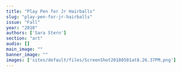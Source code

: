 ```yaml
---
title: "Play Pen for Jr Hairballs"
slug: "play-pen-for-jr-hairballs"
issue: "Fall"
year: "2010"
authors: ['Sara Stern']
section: "art"
audio: []
main_image: ""
banner_image: ""
images: ['sites/default/files/ScreenShot20180501at8.26.37PM.png']
---
```

